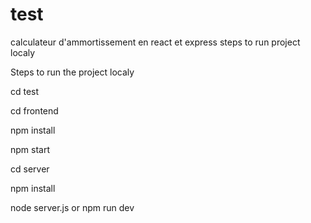 # test
calculateur d'ammortissement en react et express
steps to run project localy 

Steps to run the project localy 

cd test

cd frontend 

npm install 

npm start 

cd server

npm install 

node server.js or npm run dev
